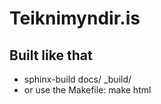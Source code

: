 # Teiknimyndir.is

Built like that
---------------

* sphinx-build docs/ _build/
* or use the Makefile: make html
